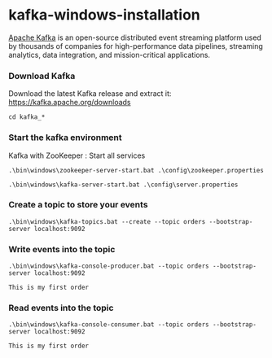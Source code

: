 # kafka-windows-installation

[Apache Kafka](https://kafka.apache.org/)  is an open-source distributed event streaming platform used by thousands of companies for high-performance data pipelines, streaming analytics, data integration, and mission-critical applications.

### Download Kafka

Download the latest Kafka release and extract it:
https://kafka.apache.org/downloads <br/>
```console
cd kafka_*
```

### Start the kafka environment

Kafka with ZooKeeper : Start all services

```console
.\bin\windows\zookeeper-server-start.bat .\config\zookeeper.properties
```

```console
.\bin\windows\kafka-server-start.bat .\config\server.properties
```

### Create a topic to store your events

```console
.\bin\windows\kafka-topics.bat --create --topic orders --bootstrap-server localhost:9092
```

### Write events into the topic

```console
.\bin\windows\kafka-console-producer.bat --topic orders --bootstrap-server localhost:9092
```
```console
This is my first order
```



### Read events into the topic

```console
.\bin\windows\kafka-console-consumer.bat --topic orders --bootstrap-server localhost:9092
```
```console
This is my first order
```

